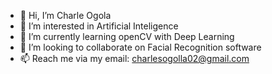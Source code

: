 - 👋 Hi, I’m Charle Ogola
- 👀 I’m interested in Artificial Inteligence
- 🌱 I’m currently learning openCV with Deep Learning
- 💞️ I’m looking to collaborate on Facial Recognition software
- 📫 Reach me via my email: charlesogolla02@gmail.com

<!---
omondi9004/omondi9004 is a ✨ special ✨ repository because its `README.md` (this file) appears on your GitHub profile.
You can click the Preview link to take a look at your changes.
--->
